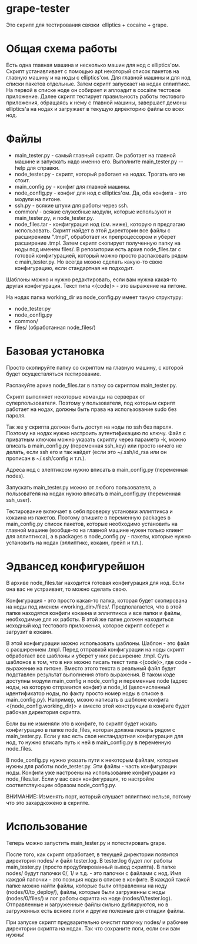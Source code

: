 grape-tester
============
Это скрипт для тестирования связки  elliptics + cocaine + grape.

Общая схема работы
==================
Есть одна главная машина и несколько машин для нод с elliptics'ом. Скрипт устанавливает с помощью
apt некоторый список пакетов на главную машину и на ноды с elliptics'ом. Для главной машины и для нод
списки пакетов отдельные. Затем скрипт запускает на нодах еллиптикс. На первой в списке ноде он
собирает и аплоадит в cocaine тестовое приложение. Далее скрипт тестирует
правильность работы тестового приложения, обращаясь к нему с главной машины,
завершает демоны elliptics'а на нодах и загружает в текущую директорию файлы со всех нод.

Файлы
=====
* main_tester.py - самый главный скрипт. Он работает на главной машине и запускать надо именно его. Выполните main_tester.py --help для справки.
* node_tester.py - скрипт, который работает на нодах. Трогать его не стоит.
* main_config.py - конфиг для главной машины.
* node_config.py - конфиг для нод с elliptics'ом. Да, оба конфига - это модули на питоне.
* ssh.py - всякие штуки для работы через ssh.
* common/ - всякие служебные модули, которые используют и main_tester.py, и node_tester.py.
* node_files.tar - конфигурация нод (см. ниже), которую я предлагаю использовать. Скрипт найдет в этой директории все файлы с расширением ".tmpl", обработает их
препроцессором и уберет расширение .tmpl. Затем скрипт скопирует полученную папку на ноды под именем files/.
В репозитории есть архив node_files.tar с готовой конфигурацией, который можно просто распаковать рядом с main_tester.py.
Но всегда можно сделать какую-то свою конфигурацию, если стандартная не подходит.

Шаблоны можно и нужно редактировать, если вам нужна какая-то другая конфигурация.
Текст типа <{code}> - это выражение на питоне.

На нодах папка working_dir из node_config.py имеет такую структуру:
* node_tester.py
* node_config.py
* common/
* files/ (обработанная node_files/)

Базовая установка
=================
Просто скопируйте папку со скриптом на главную машину, с которой будет осуществляться тестирование.

Распакуйте архив node_files.tar в папку со скриптом main_tester.py.

Скрипт выполняет некоторые команды на серверах от суперпользователя. Поэтому у пользователя, под
которым скрипт работает на нодах, должны быть права на использование sudo без пароля.

Так же у скрипта должен быть доступ на ноды по ssh без пароля. Поэтому на нодах нужно настроить
аутентификацию по ключу. Файл с приватным ключом можно указать скрипту через параметр -k,
можно вписать в main_config.py (переменная ssh_key) или просто ничего не делать, если ssh его и так
найдет (если это ~/.ssh/id_rsa или он прописан в ~/.ssh/config и т.п.).

Адреса нод с элептиксом нужно вписать в main_config.py (переменная nodes).

Запускать main_tester.py можно от любого пользователя, а пользователя на нодах нужно вписать в main_config.py (переменная ssh_user).

Тестирование включает в себя проверку установки эллиптикса и кокаина из пакетов.
Поэтому впишите в переменную packages в main_config.py список пакетов, которые необходимо установить
на главной машине (вообще-то на главной машине нужен только клиент для эллиптикса), а в packages
в node_config.py - пакеты, которые нужно установить на нодах (эллиптикс, кокаин, грейп и т.п.).

Эдвансед конфигурейшон
======================
В архиве node_files.tar находится готовая конфигурация для нод. Если она вас не устраивает, то
можно сделать свою.

Конфигурация - это просто какая-то папка, которая будет скопирована на ноды под именем <working_dir>/files/.
Предполагается, что в этой папке находятся конфиги кокаина и эллиптикса и все папки и файлы,
необходимые для их работы. В этой же папке должен находиться исходный код тестового приложения,
которое скрипт соберет и загрузит в кокаин.

В этой конфигурации можно использовать шаблоны. Шаблон - это файл с расширением .tmpl. Перед отправкой
конфигурации на ноды скрипт обработает все шаблоны и уберет у них расширение  .tmpl. Суть шаблонов
в том, что в них можно писать текст типа <{code}>, где code - выражение на питоне. Вместо этого текста
в реальный файл будет подставлен результат выполнения этого выражения. В таком коде доступны модули
main_config и node_config и переменные node (адрес ноды, на которую отправится конфиг) и
node_id (целочисленный идентификатор ноды, по факту просто номер ноды в списке в main_config.py).
Например, можно написать в шаблоне конфига <{node_config.working_dir}> и вместо этой конструкции в
конфиге будет рабочая директория скрипта.

Если вы не изменяли это в конфиге, то скрипт будет искать конфигурацию в папке node_files, которая
должна лежать рядом с main_tester.py. Если у вас есть своя нестандартная конфигурация для нод,
то нужно вписать путь к ней в main_config.py в переменную node_files.

В node_config.py нужно указать пути к некоторым файлам, которые нужны для работы node_tester.py.
Эти файлы - часть конфигурации ноды. Конфиги уже настроены на использование
конфигурации из node_files.tar. Если у вас своя конфигурация, то настройте соответствующим образом
node_config.py.

ВНИМАНИЕ: Изменять порт, который слушает эллиптикс нельзя, потому что это захардкожено в скрипте.

Использование
=============
Теперь можно запустить main_tester.py и потестировать grape.

После того, как скрипт отработает, в текущей директории появится директория nodes/ и файл tester.log.
В tester.log будет лог работы main_tester.py (просто продублированный вывод скрипта). В папке nodes/
будут папочки 0/, 1/ и т.д. - это папочки с файлами с нод. Имя каждой папочки - это позиция ноды в списке в конфиге.
В каждой такой папке можно найти файлы, которые были отправленны на ноду (nodes/0/to_deploy/), файлы, которые были загруженны с ноды (nodes/0/files/)
и лог работы скрипта на ноде (nodes/0/tester.log).  Отправленные и загруженные файлы сильно дублируются, но
в загруженных есть всякие логи и другие полезные для отладки файлы.

При запуске скрипт предварительно очистит папочку nodes/ и рабочие директории скрипта на нодах.
Так что сохраните логи, если они вам нужны!